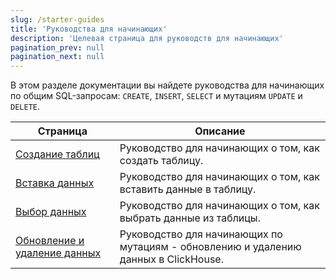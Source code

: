 ```yaml
---
slug: /starter-guides
title: 'Руководства для начинающих'
description: 'Целевая страница для руководств для начинающих'
pagination_prev: null
pagination_next: null
---
```


В этом разделе документации вы найдете руководства для начинающих по общим SQL-запросам: `CREATE`, `INSERT`, `SELECT` и мутациям `UPDATE` и `DELETE`.

| Страница                                                       | Описание                                                              |
|---------------------------------------------------------------|----------------------------------------------------------------------|
| [Создание таблиц](../guides/creating-tables.md)              | Руководство для начинающих о том, как создать таблицу.               |
| [Вставка данных](../guides/inserting-data.md)                 | Руководство для начинающих о том, как вставить данные в таблицу.     |
| [Выбор данных](../guides/writing-queries.md)                | Руководство для начинающих о том, как выбрать данные из таблицы.     |
| [Обновление и удаление данных](../guides/developer/mutations.md) | Руководство для начинающих по мутациям - обновлению и удалению данных в ClickHouse. |
